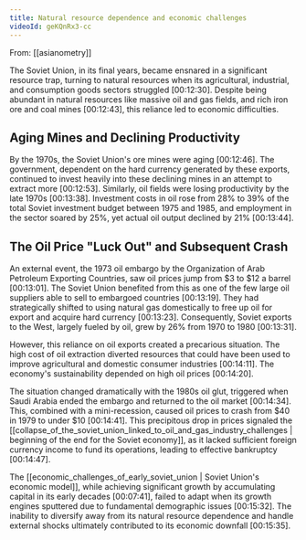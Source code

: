 ```yaml
---
title: Natural resource dependence and economic challenges
videoId: geKQnRx3-cc
---
```


From: [[asianometry]] <br/> 

The Soviet Union, in its final years, became ensnared in a significant resource trap, turning to natural resources when its agricultural, industrial, and consumption goods sectors struggled <a class="yt-timestamp" data-t="00:12:30">[00:12:30]</a>. Despite being abundant in natural resources like massive oil and gas fields, and rich iron ore and coal mines <a class="yt-timestamp" data-t="00:12:43">[00:12:43]</a>, this reliance led to economic difficulties.

## Aging Mines and Declining Productivity
By the 1970s, the Soviet Union's ore mines were aging <a class="yt-timestamp" data-t="00:12:46">[00:12:46]</a>. The government, dependent on the hard currency generated by these exports, continued to invest heavily into these declining mines in an attempt to extract more <a class="yt-timestamp" data-t="00:12:53">[00:12:53]</a>. Similarly, oil fields were losing productivity by the late 1970s <a class="yt-timestamp" data-t="00:13:38">[00:13:38]</a>. Investment costs in oil rose from 28% to 39% of the total Soviet investment budget between 1975 and 1985, and employment in the sector soared by 25%, yet actual oil output declined by 21% <a class="yt-timestamp" data-t="00:13:44">[00:13:44]</a>.

## The Oil Price "Luck Out" and Subsequent Crash
An external event, the 1973 oil embargo by the Organization of Arab Petroleum Exporting Countries, saw oil prices jump from $3 to $12 a barrel <a class="yt-timestamp" data-t="00:13:01">[00:13:01]</a>. The Soviet Union benefited from this as one of the few large oil suppliers able to sell to embargoed countries <a class="yt-timestamp" data-t="00:13:19">[00:13:19]</a>. They had strategically shifted to using natural gas domestically to free up oil for export and acquire hard currency <a class="yt-timestamp" data-t="00:13:23">[00:13:23]</a>. Consequently, Soviet exports to the West, largely fueled by oil, grew by 26% from 1970 to 1980 <a class="yt-timestamp" data-t="00:13:31">[00:13:31]</a>.

However, this reliance on oil exports created a precarious situation. The high cost of oil extraction diverted resources that could have been used to improve agricultural and domestic consumer industries <a class="yt-timestamp" data-t="00:14:11">[00:14:11]</a>. The economy's sustainability depended on high oil prices <a class="yt-timestamp" data-t="00:14:20">[00:14:20]</a>.

The situation changed dramatically with the 1980s oil glut, triggered when Saudi Arabia ended the embargo and returned to the oil market <a class="yt-timestamp" data-t="00:14:34">[00:14:34]</a>. This, combined with a mini-recession, caused oil prices to crash from $40 in 1979 to under $10 <a class="yt-timestamp" data-t="00:14:41">[00:14:41]</a>. This precipitous drop in prices signaled the [[collapse_of_the_soviet_union_linked_to_oil_and_gas_industry_challenges | beginning of the end for the Soviet economy]], as it lacked sufficient foreign currency income to fund its operations, leading to effective bankruptcy <a class="yt-timestamp" data-t="00:14:47">[00:14:47]</a>.

The [[economic_challenges_of_early_soviet_union | Soviet Union's economic model]], while achieving significant growth by accumulating capital in its early decades <a class="yt-timestamp" data-t="00:07:41">[00:07:41]</a>, failed to adapt when its growth engines sputtered due to fundamental demographic issues <a class="yt-timestamp" data-t="00:15:32">[00:15:32]</a>. The inability to diversify away from its natural resource dependence and handle external shocks ultimately contributed to its economic downfall <a class="yt-timestamp" data-t="00:15:35">[00:15:35]</a>.